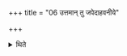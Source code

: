 +++
title = "06 उत्तमान् तु जपेदाहवनीये"

+++

<details><summary>थिते</summary>

6. He may, however, (simply) mutter the last verse or may put (fuel-sticks) in the Ahavaniya (with that verse).
</details>
